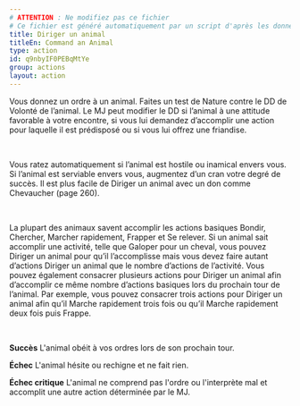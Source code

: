 ```yaml
---
# ATTENTION : Ne modifiez pas ce fichier
# Ce fichier est généré automatiquement par un script d'après les données du module Foundry VTT officiel et de sa traduction
title: Diriger un animal
titleEn: Command an Animal
type: action
id: q9nbyIF0PEBqMtYe
group: actions
layout: action
---
```

<p>Vous donnez un ordre à un animal. Faites un test de Nature contre le DD de Volonté de l’animal. Le MJ peut modifier le DD si l’animal à une attitude favorable à votre encontre, si vous lui demandez d’accomplir une action pour laquelle il est prédisposé ou si vous lui offrez une friandise.</p><p>&nbsp;</p><p>Vous ratez automatiquement si l’animal est hostile ou inamical envers vous. Si l’animal est serviable envers vous, augmentez d’un cran votre degré de succès. Il est plus facile de Diriger un animal avec un don comme Chevaucher (page 260).</p><p>&nbsp;</p><p>La plupart des animaux savent accomplir les actions basiques Bondir, Chercher, Marcher rapidement, Frapper et Se relever. Si un animal sait accomplir une activité, telle que Galoper pour un cheval, vous pouvez Diriger un animal pour qu’il l’accomplisse mais vous devez faire autant d’actions Diriger un animal que le nombre d’actions de l’activité. Vous pouvez également consacrer plusieurs actions pour Diriger un animal afin d’accomplir ce même nombre d’actions basiques lors du prochain tour de l’animal. Par exemple, vous pouvez consacrer trois actions pour Diriger un animal afin qu’il Marche rapidement trois fois ou qu’il Marche rapidement deux fois puis Frappe.</p><p>&nbsp;</p><p><strong>Succès</strong> L'animal obéit à vos ordres lors de son prochain tour.</p><p><strong>Échec</strong> L'animal hésite ou rechigne et ne fait rien.</p><p><strong>Échec critique</strong> L'animal ne comprend pas l'ordre ou l'interprète mal et accomplit une autre action déterminée par le MJ.</p>
